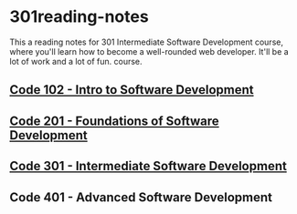 # 301reading-notes

This a reading notes for 301 Intermediate Software Development course, where you'll learn how to become a well-rounded web developer. It'll be a lot of work and a lot of fun. course.

## [Code 102 - Intro to Software Development](https://batoolalomari.github.io/ReadMe/)
## [Code 201 - Foundations of Software Development](https://batoolalomari.github.io/201readingNote/)
## [Code 301 - Intermediate Software Development](https://batoolalomari.github.io/301reading-notes/301Reading-note)
## Code 401 - Advanced Software Development

